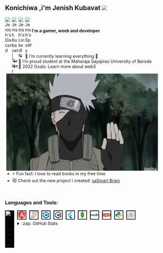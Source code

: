 <h2>
Konichiwa ,i'm Jenish Kubavat <img src="https://media.giphy.com/media/hvRJCLFzcasrR4ia7z/giphy.gif" width="25px"></h2>
	<a href="https://discord.gg/9NmuDMyk2y">
  <img align="left" alt="Jenish's Discord" width="22px" src="https://raw.githubusercontent.com/peterthehan/peterthehan/master/assets/discord.svg" />
</a>
<a href="https://twitter.com/JenishKubavat">
  <img align="left" alt="Jenish Kubavat | Twitter" width="22px" src="https://raw.githubusercontent.com/peterthehan/peterthehan/master/assets/twitter.svg" />
</a>
<a href="https://www.linkedin.com/in/jenish-kubavat/">
  <img align="left" alt="Jenish's LinkedIN" width="22px" src="https://raw.githubusercontent.com/peterthehan/peterthehan/master/assets/linkedin.svg" />
</a>
<a href="https://open.spotify.com/user/qsnxffehln5ivgcuu8uv58uua">
  <img align="left" alt="Jenish's Spotify" width="22px" src="https://raw.githubusercontent.com/peterthehan/peterthehan/master/assets/spotify.svg" />
</a>
	<br />

<h4 >
I'm a gamer, weeb and developer
</h4>
<img align="right" alt="GIF" src="https://github.com/Jenishkubavat/jenishkubavat/blob/master/img/hi-anime.gif?raw=true" width="500" height="320" />
<br/>
<br/>

- 🌱 I’m currently learning everything 🤣
- 👯 I’m proud student at  the Maharaja Sayajirao University of Baroda
- 🥅 2022 Goals: Learn more about web3
- ⚡ Fun fact: I love to read books in my free time
- 😻 Check out the new project i created: [saSmart Brain](https://smartbraindemo.herokuapp.com/)
<br>

### Languages and Tools:
<img align="left" alt="Visual Studio Code" width="26px" src="https://cdn.jsdelivr.net/gh/devicons/devicon/icons/vscode/vscode-original.svg" style=" margin-right:10px; background-color:black;padding:2px;  " />
<img align="left" alt="Angular js" width="26px" src="https://github.com/Jenishkubavat/jenishkubavat/blob/master/img/icons8-angular-a-typescript-based-open-source-web-application-framework-24.png" style=" margin-right:10px; background-color:black;padding:2px;  " />

<img align="left" alt="Babel" width="26px" src="https://github.com/Jenishkubavat/jenishkubavat/blob/master/img/icons8-babel-64.png" style=" margin-right:10px; background-color:black;padding:2px;  " />

<img align="left" alt="C/C++" width="26px" src="https://github.com/Jenishkubavat/jenishkubavat/blob/master/img/icons8-c%2B%2B-48.png" style=" margin-right:10px; background-color:black;padding:2px;  " />

<img align="left" alt="C#" width="26px" src="https://github.com/Jenishkubavat/jenishkubavat/blob/master/img/icons8-c-sharp-logo-48.png" style=" margin-right:10px; background-color:black;padding:2px;  " />

<img align="left" alt="Flutter" width="26px" src="https://github.com/Jenishkubavat/jenishkubavat/blob/master/img/icons8-flutter-48.png" style=" margin-right:10px; background-color:black;padding:2px;  " />

<img align="left" alt="MongoDB" width="26px" src="https://github.com/Jenishkubavat/jenishkubavat/blob/master/img/icons8-mongodb-a-cross-platform-document-oriented-database-program-24.png" style=" margin-right:10px; background-color:black;padding:2px;  " />

<img align="left" alt="Nodejs" width="26px" src="https://github.com/Jenishkubavat/jenishkubavat/blob/master/img/icons8-nodejs-48.png" style=" margin-right:10px; background-color:black;padding:2px;  " />

<img align="left" alt="npm" width="26px" src="https://github.com/Jenishkubavat/jenishkubavat/blob/master/img/icons8-npm-48.png" style=" margin-right:10px; background-color:black;padding:2px;  " />

<img align="left" alt="Python" width="26px" src="https://github.com/Jenishkubavat/jenishkubavat/blob/master/img/icons8-python-48.png" style=" margin-right:10px; background-color:black;padding:2px;  " />

<img align="left" alt="React" width="26px" src="https://github.com/Jenishkubavat/jenishkubavat/blob/master/img/icons8-react-64.png" style=" margin-right:10px; background-color:black;padding:2px;  " />

<br/>
<br/>

<details>
  <summary>:zap: GitHub Stats</summary>

  <img  alt="Jenish's GitHub Stats" align="center"  src="https://github-readme-stats.vercel.app/api?username=Jenishkubavat&show_icons=true&hide_border=false&title_color=ff652f&icon_color=FFE400&bg_color=09131B&text_color=ffffff&border_color=0c1a25" />

</details>
